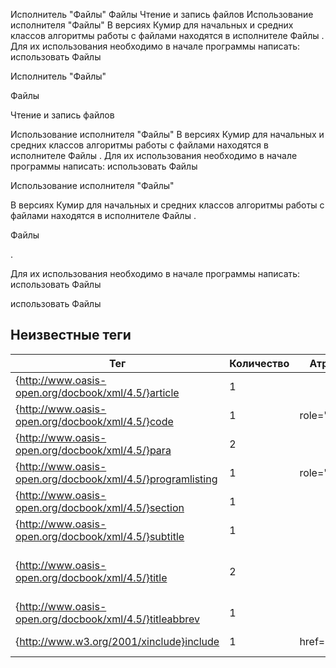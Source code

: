 Исполнитель "Файлы" Файлы Чтение и запись файлов Использование исполнителя "Файлы" В версиях Кумир для начальных и средних классов алгоритмы работы с файлами
            находятся в исполнителе Файлы . Для их использования необходимо в начале программы написать: использовать Файлы 

Исполнитель "Файлы"

Файлы

Чтение и запись файлов

Использование исполнителя "Файлы" В версиях Кумир для начальных и средних классов алгоритмы работы с файлами
            находятся в исполнителе Файлы . Для их использования необходимо в начале программы написать: использовать Файлы

Использование исполнителя "Файлы"

В версиях Кумир для начальных и средних классов алгоритмы работы с файлами
            находятся в исполнителе Файлы .

Файлы

.

Для их использования необходимо в начале программы написать: использовать Файлы

использовать Файлы


## Неизвестные теги

| Тег | Количество | Атрибуты | Родительские теги |
|-----|------------|----------|-------------------|
| {http://www.oasis-open.org/docbook/xml/4.5/}article | 1 |  | None |
| {http://www.oasis-open.org/docbook/xml/4.5/}code | 1 | role='кумир' | {http://www.oasis-open.org/docbook/xml/4.5/}para |
| {http://www.oasis-open.org/docbook/xml/4.5/}para | 2 |  | {http://www.oasis-open.org/docbook/xml/4.5/}section |
| {http://www.oasis-open.org/docbook/xml/4.5/}programlisting | 1 | role='кумир' | {http://www.oasis-open.org/docbook/xml/4.5/}para |
| {http://www.oasis-open.org/docbook/xml/4.5/}section | 1 |  | {http://www.oasis-open.org/docbook/xml/4.5/}article |
| {http://www.oasis-open.org/docbook/xml/4.5/}subtitle | 1 |  | {http://www.oasis-open.org/docbook/xml/4.5/}article |
| {http://www.oasis-open.org/docbook/xml/4.5/}title | 2 |  | {http://www.oasis-open.org/docbook/xml/4.5/}article, {http://www.oasis-open.org/docbook/xml/4.5/}section |
| {http://www.oasis-open.org/docbook/xml/4.5/}titleabbrev | 1 |  | {http://www.oasis-open.org/docbook/xml/4.5/}article |
| {http://www.w3.org/2001/xinclude}include | 1 | href='files.xml' | {http://www.oasis-open.org/docbook/xml/4.5/}article |